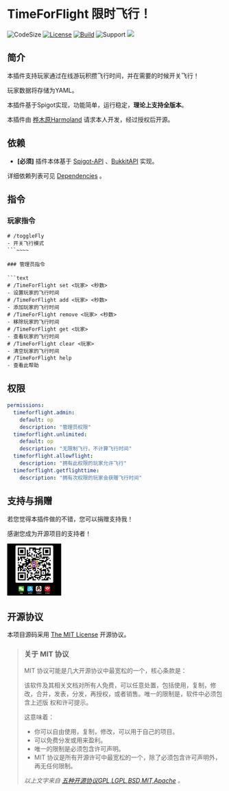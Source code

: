 # TimeForFlight 限时飞行！

![CodeSize](https://img.shields.io/github/languages/code-size/CarmJos/TimeForFlight)
[![License](https://img.shields.io/github/license/CarmJos/TimeForFlight)](https://opensource.org/licenses/mit-license.php)
[![Build](https://github.com/CarmJos/TimeForFlight/actions/workflows/maven.yml/badge.svg?branch=master)](https://github.com/CarmJos/TimeForFlight/actions/workflows/maven.yml)
![Support](https://img.shields.io/badge/Minecraft-Java%201.12--Latest-yellow)
![](https://visitor-badge.glitch.me/badge?page_id=TimeForFlight.readme)

## 简介

本插件支持玩家通过在线游玩积攒飞行时间，并在需要的时候开关飞行！

玩家数据将存储为YAML。

本插件基于Spigot实现，功能简单，运行稳定，**理论上支持全版本**。

本插件由 [桦木原Harmoland](https://www.mcbbs.net/thread-1028923-1-1.html) 请求本人开发，经过授权后开源。

## 依赖

- **[必须]** 插件本体基于 [Spigot-API](https://hub.spigotmc.org/stash/projects/SPIGOT) 、[BukkitAPI](http://bukkit.org/) 实现。

详细依赖列表可见 [Dependencies](https://github.com/CarmJos/TimeForFlight/network/dependencies) 。

## 指令

### 玩家指令

```text
# /toggleFly
- 开关飞行模式
```~~~~

### 管理员指令

```text
# /TimeForFlight set <玩家> <秒数>
- 设置玩家的飞行时间
# /TimeForFlight add <玩家> <秒数> 
- 添加玩家的飞行时间
# /TimeForFlight remove <玩家> <秒数> 
- 移除玩家的飞行时间
# /TimeForFlight get <玩家> 
- 查看玩家的飞行时间
# /TimeForFlight clear <玩家> 
- 清空玩家的飞行时间
# /TimeForFlight help 
- 查看此帮助
```

## 权限

```yaml
permissions:
  timeforflight.admin:
    default: op
    description: "管理员权限"
  timeforflight.unlimited:
    default: op
    description: "无限制飞行，不计算飞行时间"
  timeforflight.allowflight:
    description: "拥有此权限的玩家允许飞行"
  timeforflight.getflighttime:
    description: "拥有次权限的玩家会获赠飞行时间"
```

## 支持与捐赠

若您觉得本插件做的不错，您可以捐赠支持我！

感谢您成为开源项目的支持者！

<img height=25% width=25% src="https://raw.githubusercontent.com/CarmJos/CarmJos/main/img/donate-code.jpg" />

## 开源协议

本项目源码采用 [The MIT License](https://opensource.org/licenses/mit-license.php) 开源协议。

> ### 关于 MIT 协议
> MIT 协议可能是几大开源协议中最宽松的一个，核心条款是：
>
> 该软件及其相关文档对所有人免费，可以任意处置，包括使用，复制，修改，合并，发表，分发，再授权，或者销售。唯一的限制是，软件中必须包含上述版 权和许可提示。
>
> 这意味着：
> - 你可以自由使用，复制，修改，可以用于自己的项目。
> - 可以免费分发或用来盈利。
> - 唯一的限制是必须包含许可声明。
> - MIT 协议是所有开源许可中最宽松的一个，除了必须包含许可声明外，再无任何限制。
>
> *以上文字来自 [五种开源协议GPL,LGPL,BSD,MIT,Apache](https://www.oschina.net/question/54100_9455) 。*
